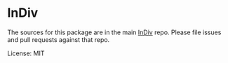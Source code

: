 InDiv
=======

The sources for this package are in the main [InDiv](https://github.com/DimaLiLongJi/InDiv) repo. Please file issues and pull requests against that repo.

License: MIT